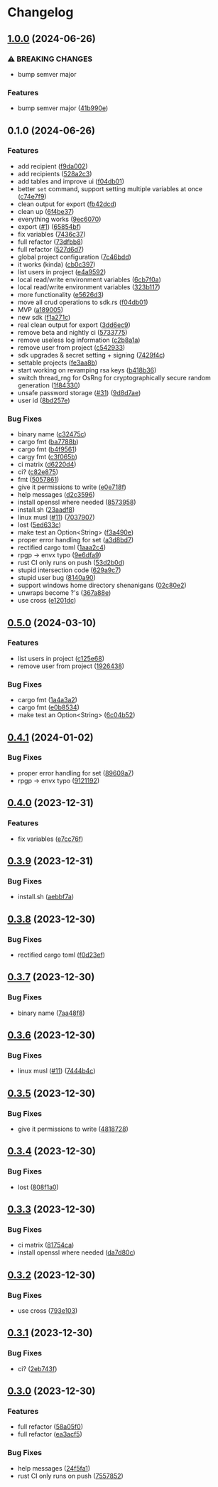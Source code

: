 # Changelog

## [1.0.0](https://github.com/env-store/rusty-cli/compare/v0.1.0...v1.0.0) (2024-06-26)


### ⚠ BREAKING CHANGES

* bump semver major

### Features

* bump semver major ([41b990e](https://github.com/env-store/rusty-cli/commit/41b990e40698dbd282dff4047c70788df50535f5))

## 0.1.0 (2024-06-26)


### Features

* add recipient ([f9da002](https://github.com/env-store/rusty-cli/commit/f9da002cc3f06c92cdd2db93fa9e4012d4e824ab))
* add recipients ([528a2c3](https://github.com/env-store/rusty-cli/commit/528a2c3c66b097f6c6fa14af7a3cb0c9e66046cf))
* add tables and improve ui ([f04db01](https://github.com/env-store/rusty-cli/commit/f04db017353f6cdb0bf34774ac086167696711ba))
* better `set` command, support setting multiple variables at once ([c74e7f9](https://github.com/env-store/rusty-cli/commit/c74e7f99d4da6d8875b62fc30867f8b96c903cb7))
* clean output for export ([fb42dcd](https://github.com/env-store/rusty-cli/commit/fb42dcd9532c6ab9edc69f46078e3692f074ced2))
* clean up ([6f4be37](https://github.com/env-store/rusty-cli/commit/6f4be373be265df3620db81544f0e846a452f5a9))
* everything works ([9ec6070](https://github.com/env-store/rusty-cli/commit/9ec6070c37e859765891caf7ba3b3cbc0b88ca46))
* export ([#1](https://github.com/env-store/rusty-cli/issues/1)) ([65854bf](https://github.com/env-store/rusty-cli/commit/65854bf512358d6bacbef9638edce245d02710ab))
* fix variables ([7436c37](https://github.com/env-store/rusty-cli/commit/7436c3770f70ecc538ab15893918a068dfe8cf6d))
* full refactor ([73dfbb8](https://github.com/env-store/rusty-cli/commit/73dfbb8e20835c74205734ac5003d5ea35704e41))
* full refactor ([527d6d7](https://github.com/env-store/rusty-cli/commit/527d6d73971ed8290f45eebb481817f1447b989a))
* global project configuration ([7c46bdd](https://github.com/env-store/rusty-cli/commit/7c46bddc6ead822474a754744b518216feaa8e9c))
* it works (kinda) ([cb0c397](https://github.com/env-store/rusty-cli/commit/cb0c397f68e376071cb492ca15a8ad3bf75254cc))
* list users in project ([e4a9592](https://github.com/env-store/rusty-cli/commit/e4a9592ac2a5db4dbfdc893f403f5e0b32d74aa5))
* local read/write environment variables ([6cb7f0a](https://github.com/env-store/rusty-cli/commit/6cb7f0a3f1c95ec324c075fc977fa1b7e739a04f))
* local read/write environment variables ([323b117](https://github.com/env-store/rusty-cli/commit/323b117e87a4947c0a6d7c428496c255a426d625))
* more functionality ([e5626d3](https://github.com/env-store/rusty-cli/commit/e5626d3a68aea46c96a2fe485175a53ddd0ea471))
* move all crud operations to sdk.rs ([f04db01](https://github.com/env-store/rusty-cli/commit/f04db017353f6cdb0bf34774ac086167696711ba))
* MVP ([a189005](https://github.com/env-store/rusty-cli/commit/a189005e457699bc51381e945a37ace865f3473a))
* new sdk ([f1a271c](https://github.com/env-store/rusty-cli/commit/f1a271c8390fb0758dfd8314cfc85744e39a3da9))
* real clean output for export ([3dd6ec9](https://github.com/env-store/rusty-cli/commit/3dd6ec902bd7c06c9c6434edc541ca4618d6c13a))
* remove beta and nightly ci ([5733775](https://github.com/env-store/rusty-cli/commit/573377531758ec2f4106ad2512d266e6ffdedd65))
* remove useless log information ([c2b8a1a](https://github.com/env-store/rusty-cli/commit/c2b8a1a195aa70a3522786c27d443ce41bb09f18))
* remove user from project ([c542933](https://github.com/env-store/rusty-cli/commit/c54293376db65e9a086a825fb65e08581d4aa36f))
* sdk upgrades & secret setting + signing ([7429f4c](https://github.com/env-store/rusty-cli/commit/7429f4c397d14ed97236ea79025b9fc5972fa7c7))
* settable projects ([fe3aa8b](https://github.com/env-store/rusty-cli/commit/fe3aa8bcdbfb063e4299fa5324e3b811cbb50b50))
* start working on revamping rsa keys ([b418b36](https://github.com/env-store/rusty-cli/commit/b418b36360eff13f35face7c13d668f6456ac1ec))
* switch thread_rng for OsRng for cryptographically secure random generation ([1f84330](https://github.com/env-store/rusty-cli/commit/1f8433028b27991ac14a4cfc16ff4cf133cef285))
* unsafe password storage ([#31](https://github.com/env-store/rusty-cli/issues/31)) ([9d8d7ae](https://github.com/env-store/rusty-cli/commit/9d8d7aebf2af9ec08a6716f444e4b9c1cba97ec0))
* user id ([8bd257e](https://github.com/env-store/rusty-cli/commit/8bd257ea081c4bea59576f0ef820ad70ec951737))


### Bug Fixes

* binary name ([c32475c](https://github.com/env-store/rusty-cli/commit/c32475c708f0ced5e9ca8ac534d481a3247dbb38))
* cargo fmt ([ba7788b](https://github.com/env-store/rusty-cli/commit/ba7788bd5ad5652a4110b9084a347f48cc3b987b))
* cargo fmt ([b4f9561](https://github.com/env-store/rusty-cli/commit/b4f9561c6813385f4fed6ff8d36e28a7e5795cae))
* cargy fmt ([c3f065b](https://github.com/env-store/rusty-cli/commit/c3f065b7224dfc08b5aae6a01304c27d8fd9409b))
* ci matrix ([d6220d4](https://github.com/env-store/rusty-cli/commit/d6220d406f62bba8d62e8f83e019ea88e3eb05c4))
* ci? ([c82e875](https://github.com/env-store/rusty-cli/commit/c82e8755f737075a731f16221df607bda6aadee5))
* fmt ([5057861](https://github.com/env-store/rusty-cli/commit/5057861a1429687a8e2f9f26df864542bd56c39e))
* give it permissions to write ([e0e718f](https://github.com/env-store/rusty-cli/commit/e0e718ff4b586b9b96f0395520d612e582df7f1f))
* help messages ([d2c3596](https://github.com/env-store/rusty-cli/commit/d2c3596eb02a140dc9690b6ce4ecfb874d3fc3a8))
* install openssl where needed ([8573958](https://github.com/env-store/rusty-cli/commit/85739589019e6b0aecbdb31c1eea28c5ad200159))
* install.sh ([23aadf8](https://github.com/env-store/rusty-cli/commit/23aadf860c75ada89e4c441a721fa72217f30aee))
* linux musl ([#11](https://github.com/env-store/rusty-cli/issues/11)) ([7037907](https://github.com/env-store/rusty-cli/commit/70379076d63d9ddee7bb138ed828a74cc97ad60b))
* lost ([5ed633c](https://github.com/env-store/rusty-cli/commit/5ed633c0f2e5602448ec8ab23140e476cba34141))
* make test an Option&lt;String&gt; ([f3a490e](https://github.com/env-store/rusty-cli/commit/f3a490e3d7ada7ecaacccfb57e03f4e64ef225b1))
* proper error handling for set ([a3d8bd7](https://github.com/env-store/rusty-cli/commit/a3d8bd7dab8f25da678bb43567915540b4c29500))
* rectified cargo toml ([1aaa2c4](https://github.com/env-store/rusty-cli/commit/1aaa2c45d21268fc3cf4aced1a61e33789889ca7))
* rpgp -&gt; envx typo ([9e6dfa9](https://github.com/env-store/rusty-cli/commit/9e6dfa9b6ba786166f68364d680ba26754b01ba2))
* rust CI only runs on push ([53d2b0d](https://github.com/env-store/rusty-cli/commit/53d2b0d85e8212a249729dee667b954b53a978a9))
* stupid intersection code ([629a9c7](https://github.com/env-store/rusty-cli/commit/629a9c7b3f88c99eaf5edec2163a352bbd4a6ec7))
* stupid user bug ([8140a90](https://github.com/env-store/rusty-cli/commit/8140a903e7d55b4394a8dbc462b1633ed22955c6))
* support windows home directory shenanigans ([02c80e2](https://github.com/env-store/rusty-cli/commit/02c80e2ca109d89015a5d2d6aafa136950e46a08))
* unwraps become ?'s ([367a88e](https://github.com/env-store/rusty-cli/commit/367a88e2eb8dff32a78799b3f1406a6b3508a4ff))
* use cross ([e1201dc](https://github.com/env-store/rusty-cli/commit/e1201dcf07c141ed1228c62429eb2834d26f18a8))

## [0.5.0](https://github.com/env-store/rusty-cli/compare/v0.4.1...v0.5.0) (2024-03-10)


### Features

* list users in project ([c125e68](https://github.com/env-store/rusty-cli/commit/c125e68800faab9443bfc25910eb2974a958d3ae))
* remove user from project ([1926438](https://github.com/env-store/rusty-cli/commit/19264387d2189b381b95e5d8c02e0fc48bc15779))


### Bug Fixes

* cargo fmt ([1a4a3a2](https://github.com/env-store/rusty-cli/commit/1a4a3a22c960803a5da69c97151572c270062b04))
* cargo fmt ([e0b8534](https://github.com/env-store/rusty-cli/commit/e0b85346d4a10581d4498bf4dd5b3070d8e41f04))
* make test an Option&lt;String&gt; ([6c04b52](https://github.com/env-store/rusty-cli/commit/6c04b52fd720e9a11e9888a064dbaddea817cf36))

## [0.4.1](https://github.com/env-store/rusty-cli/compare/v0.4.0...v0.4.1) (2024-01-02)


### Bug Fixes

* proper error handling for set ([89609a7](https://github.com/env-store/rusty-cli/commit/89609a7fe3fe7fb3e4120c1121434af8b544bcf6))
* rpgp -&gt; envx typo ([9121192](https://github.com/env-store/rusty-cli/commit/9121192b1bdf72745ca4d4984bfb718efbefb30d))

## [0.4.0](https://github.com/env-store/rusty-cli/compare/v0.3.9...v0.4.0) (2023-12-31)


### Features

* fix variables ([e7cc76f](https://github.com/env-store/rusty-cli/commit/e7cc76fd05a8cc74d3a9d55e1a39693c0e10078d))

## [0.3.9](https://github.com/env-store/rusty-cli/compare/0.3.8...v0.3.9) (2023-12-31)


### Bug Fixes

* install.sh ([aebbf7a](https://github.com/env-store/rusty-cli/commit/aebbf7a6ada550cbb77c6923299eb660cbeb57fc))

## [0.3.8](https://github.com/env-store/rusty-cli/compare/v0.3.7...v0.3.8) (2023-12-30)


### Bug Fixes

* rectified cargo toml ([f0d23ef](https://github.com/env-store/rusty-cli/commit/f0d23efc8e31e26ae4cf5df5819f5431790372bc))

## [0.3.7](https://github.com/env-store/rusty-cli/compare/v0.3.6...v0.3.7) (2023-12-30)


### Bug Fixes

* binary name ([7aa48f8](https://github.com/env-store/rusty-cli/commit/7aa48f8b1d5726ba77ab89c573ca64de2636dd19))

## [0.3.6](https://github.com/env-store/rusty-cli/compare/v0.3.5...v0.3.6) (2023-12-30)


### Bug Fixes

* linux musl ([#11](https://github.com/env-store/rusty-cli/issues/11)) ([7444b4c](https://github.com/env-store/rusty-cli/commit/7444b4c837a3c8204c4ff45c7b2c50b7db69b7d6))

## [0.3.5](https://github.com/env-store/rusty-cli/compare/v0.3.4...v0.3.5) (2023-12-30)


### Bug Fixes

* give it permissions to write ([4818728](https://github.com/env-store/rusty-cli/commit/4818728c536c730e998597d6a00bcdf2947a32d1))

## [0.3.4](https://github.com/env-store/rusty-cli/compare/v0.3.3...v0.3.4) (2023-12-30)


### Bug Fixes

* lost ([808f1a0](https://github.com/env-store/rusty-cli/commit/808f1a07eebc512c09d4590fc33bf7fbec1ba8f0))

## [0.3.3](https://github.com/env-store/rusty-cli/compare/v0.3.2...v0.3.3) (2023-12-30)


### Bug Fixes

* ci matrix ([81754ca](https://github.com/env-store/rusty-cli/commit/81754ca6c62a49d9740b30c4e4b8d3c091dd656d))
* install openssl where needed ([da7d80c](https://github.com/env-store/rusty-cli/commit/da7d80ce5fb54680242269e7a9fa01508cbc4f6f))

## [0.3.2](https://github.com/env-store/rusty-cli/compare/v0.3.1...v0.3.2) (2023-12-30)


### Bug Fixes

* use cross ([793e103](https://github.com/env-store/rusty-cli/commit/793e1037136f1f4f179ad652dc2c30bebc0daca4))

## [0.3.1](https://github.com/env-store/rusty-cli/compare/v0.3.0...v0.3.1) (2023-12-30)


### Bug Fixes

* ci? ([2eb743f](https://github.com/env-store/rusty-cli/commit/2eb743f750e406338790d08c98e0087fe15d6783))

## [0.3.0](https://github.com/env-store/rusty-cli/compare/0.2.1...v0.3.0) (2023-12-30)


### Features

* full refactor ([58a05f0](https://github.com/env-store/rusty-cli/commit/58a05f040b285378dd9f89edf62e849e57627fb8))
* full refactor ([ea3acf5](https://github.com/env-store/rusty-cli/commit/ea3acf5f59aee9c9394a0e5097419c606a681fdf))


### Bug Fixes

* help messages ([24f5fa1](https://github.com/env-store/rusty-cli/commit/24f5fa14b6c6c34ed25b7faf6e91ad4f0c9bf580))
* rust CI only runs on push ([7557852](https://github.com/env-store/rusty-cli/commit/75578526ed783b860aa7c412b2e45767de416433))
